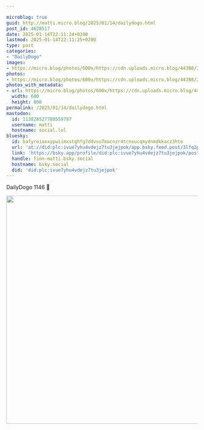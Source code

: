 ```yaml
---

microblog: true
guid: http://matti.micro.blog/2025/01/14/dailydogo.html
post_id: 4628517
date: 2025-01-14T22:11:24+0200
lastmod: 2025-01-14T22:11:25+0200
type: post
categories:
- "DailyDogo"
images:
- https://micro.blog/photos/600x/https://cdn.uploads.micro.blog/44388/2025/d921afc5bdac4a6db1e949130bf88005.jpg
photos:
- https://micro.blog/photos/600x/https://cdn.uploads.micro.blog/44388/2025/d921afc5bdac4a6db1e949130bf88005.jpg
photos_with_metadata:
- url: https://micro.blog/photos/600x/https://cdn.uploads.micro.blog/44388/2025/d921afc5bdac4a6db1e949130bf88005.jpg
  width: 600
  height: 800
permalink: /2025/01/14/dailydogo.html
mastodon:
  id: 113828527788559787
  username: matti
  hostname: social.lol
bluesky:
  id: bafyreiaxxypwiimxstghfg7ddvso7mucnzr4tcnxucqmydnmdkkacz3hte
  url: 'at://did:plc:ivue7yhu4vdejz7tu3jejpok/app.bsky.feed.post/3lfq2plcilq24'
  link: 'https://bsky.app/profile/did:plc:ivue7yhu4vdejz7tu3jejpok/post/3lfq2plcilq24'
  handle: finn-matti.bsky.social
  hostname: bsky.social
  did: 'did:plc:ivue7yhu4vdejz7tu3jejpok'
---
```

DailyDogo 1146 🐶

<img src="/media/uploads/2025/d921afc5bdac4a6db1e949130bf88005.jpg" width="600" alt="" />
